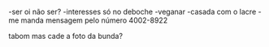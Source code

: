 -ser oi não ser?
-interesses só no deboche
-veganar
-casada com o lacre
-me manda mensagem pelo número 4002-8922

tabom mas cade a foto da bunda?
